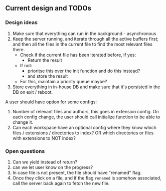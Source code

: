 ## Current design and TODOs

### Design ideas

1. Make sure that everything can run in the background - asynchronous
2. Keep the server running, and iterate through all the active buffers first; and then all the files in the current file to find the most relevant files there.
   - Check if the current file has been iterated before, if yes:
     - Return the result
   - If not:
     - prioritse this over the init function and do this instead?
     - and store the result
   - For this, maintain a priority queue maybe?
3. Store everything in in-house DB and make sure that it's persisted in the DB on exit / reboot.

A user should have option for some configs:

1. Number of relevant files and authors, this goes in extension config. On each config change, the user should call initialize function to be able to change it.
2. Can each workspace have an optional config where they know which files / extensions / directories to index? OR which directories or files with extensions to NOT index?

### Open questions

1. Can we yield instead of return?
2. can we let user know on the progress?
3. In case file is not present, the file should have "renamed" flag.
4. Once they click on a file, and if the flag `renamed` is somehow associated, call the server back again to fetch the new file.
